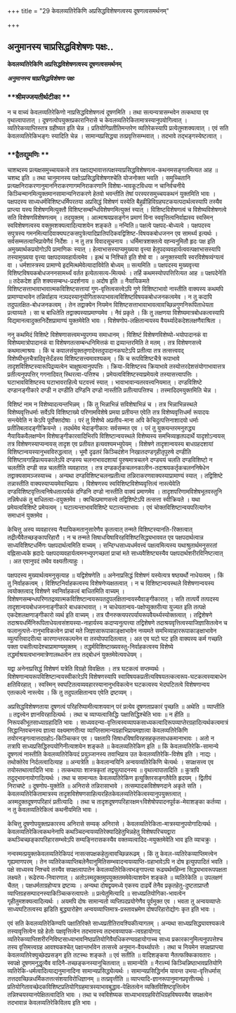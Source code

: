 +++
title = "29 केवलव्यतिरेकिणि अप्रसिद्धविशेषणत्वस्य दूषणत्वसमर्थनम्"

+++


## अनुमानस्य चाप्रसिद्धविशेषणः पक्षः..

**केवलव्यतिरेकिणि अप्रसिद्धविशेषणत्वस्य दूषणत्वसमर्थनम्**

***अनुमानस्य चाप्रसिद्धविशेषणः पक्षः***

### **श्रीमज्जयतीर्थटीका **

न च वाच्यं केवलव्यतिरेकिणो नाप्रसिद्धविशेषणत्वं दूषणमिति । तथा सत्यन्यत्रासम्भवेन तत्कथाया एव वृथात्वापातात् । दूषणत्वोपयुक्तप्रकारानिरासे च केवलव्यतिरेकितामात्रस्यानुपयोगित्वात् । व्यतिरेकव्याप्तिस्तत्र ग्रहीष्यत इति चेन्न । प्रतियोगिप्रतीतिमन्तरेण व्यतिरेकस्यापि प्रत्येतुमशक्यत्वात् । एवं सति केवलव्यतिरेकिभङ्गः स्यादिति चेन्न । सामान्यप्रसिद्ध्या तत्प्रवृत्तिसम्भवात् । तदभावे तद्भङ्गस्येष्टत्वात् ।

### **द्वैतद्युमणिः **

चाशब्दस्य प्रत्यक्षसमुच्चायकत्वे तत्र पक्षाद्यभावात्तत्पक्षस्याप्रसिद्धविशेषणत्व-कथनमसङ्गतमित्यत आह ॥ चशब्द इति ॥ तथा चानुमानस्य पक्षोऽप्रसिद्धविशेषणश्चेति योजनोक्ता भवति । समुच्चितानि प्रत्यक्षनिराकरणानुमाननिराकरणागमनिराकरणानि विशेषा-भावकूटविधया न चानिर्वचनीये किञ्चिन्मानमित्युक्तमानसामान्यनिराकरणे हेतवो भवन्तीति तेषां परस्परसमुच्चयकथनं युक्तमिति भावः । पक्षपदस्य साध्यधर्मविशिष्टधर्मिपरतया अप्रसिद्धं विशेषणं यस्येति बैहुव्रीहिविग्रहघटकयत्पदार्थत्वस्यापि तस्यैव प्राप्त्या यस्य विशेषणमित्युक्तौ विशिष्टसम्बन्धिविशेषणमित्युक्तं स्यात् । विशिष्टविशेषणत्वं च विशेष्यविशेषणत्वे सति विशेषणविशेषणत्वम् । तदयुक्तम् । आत्माश्रयप्रसङ्गेन प्रमाणं विना स्ववृत्तित्वनिर्वाह्यस्य स्वस्मिन् स्वविशेषणत्वस्य वक्तुमशक्यत्वादित्याशयेन शङ्कते ॥ नन्विति॥ पक्षत्वे पक्षपद-बोध्यत्वे । पक्षपदस्य सपुत्रस्य गमनमित्यादिवाक्यघटकसपुत्रेत्यादिप्रातिपदिकवद्विशिष्ट-विषयकबोधजनन एव सामर्थ्य इत्यर्थः । सर्वसम्मतत्वाभिप्रायेणैवं निर्देशः । न तु तत्र विवादसूचनाय । धर्मिमात्रशक्तत्वे वह्न्यनुमितौ हृदः पक्ष इति अमुख्यार्थकप्रयोगोऽपि प्रामाणिकः स्यात् । हेत्वाभासस्याप्यमुख्यया वृत्त्या हेतुपदव्यवहार्यत्ववत्पक्षाभासस्यापि तस्यामुख्यया वृत्त्या पक्षपदव्यवहार्यत्वमेव । इत्थं च निश्चिते इति शेषो वा । अनुक्तस्यापि स्वरविशेषव्यंग्यत्वं वा । धर्मशास्त्रस्य प्रामाण्ये इदमित्थमेवेत्यादाविवेति बोध्यम् ॥ सत्यमिति ॥ पक्षपदस्य मुख्यवृत्त्या विशिष्टविषयकबोधजननसामर्थ्यं वर्तत इत्येतत्सत्य-मित्यर्थः । तर्हि कथमस्योपपत्तिरित्यत आह ॥ पक्षपदेनेति ॥ तदेकदेश इति शक्यसम्बन्ध-प्रदर्शनाय ॥ अदोष इति ॥ नैयायिकमते विशिष्टसत्ताभावाभावात्मकविशिष्टसत्तायां गुण-वृत्तित्वसत्त्वेऽपि गुणे विशिष्टाभावो नास्तीति वाक्यस्य कथमपि प्रामाण्याभावेन तन्निर्वाहाय नञ्पदस्यानुयोगितारूपाभावत्वविशिष्टविषयकबोधजनकत्वमेव । न तु कदापि तदुपलक्षित-बोधजनकत्वम् । तेन तद्वाक्येन नियमेन विशिष्टसत्ताभावाभावत्वावच्छिन्नगुणनिरूपिताधेयता प्रत्याय्यते । सा च बाधितेति तद्वाक्यस्याप्रमाण्यमेव । नैवं प्रकृते । किं तु लक्षणया विशेष्यमात्रबोधकत्वस्यापि विद्यमानत्वादुक्तनिर्देशप्रामाण्यं युक्तमेवेति भावः । विशेषणोप-लक्षितान्वयस्य वैयर्थ्यादेकदेशलक्षणैवाश्रिता ।

ननु कथमिदं विशिष्टे विशेषणासत्त्वमभ्युपगम्य समाधानम् । विशिष्टं विशेषणविशेष्यो-भयोपादानकं वा विशेष्यमात्रोपादानकं वा विशेषणतत्सम्बन्धनिमित्तकं वा द्रव्यान्तरमिति ते मतम् । तत्र विशेषणसत्त्वे कथमात्माश्रयः । किं च कपालसंयुक्ततृणादेस्तदुपादानकघटेऽपि प्रतीत्या तत्र तत्सत्त्ववद् विशेष्यीभूतचैत्रादिवृत्तेर्दंडस्य विशिष्टसत्त्वमावश्यकम् । किं च रूपविशिष्टचैत्रे रूपाभावे तादृशविशिष्टस्यारूपिद्रव्यत्वेन चाक्षुषत्वानुपपत्तिः । क्रिया-विशिष्टस्य क्रियाभावे तस्योत्तरदेशसंयोगाभावात्तत्र प्रतीत्यनुपपत्तिर् गगनादिवत् स्थिरत्वा-पत्तिश्च । प्रमेयत्वविशिष्टस्याप्रमेयत्वे तस्यासत्त्वापत्तिः । घटाभावविशिष्टस्य घटाभावराहित्ये घटवत्त्वं स्यात् । भावाभावान्यतरवत्त्वनियमात् । दण्डविशिष्टे दण्डानङ्गीकारे दण्डी न दण्डीति दण्डिनि दण्डो नास्तीति प्रतीत्यापत्तिश्च । तस्मादिदमयुक्तमिति चेन्न ।

विशिष्टं नाम न विशेष्यादत्यन्तभिन्नम् । किं तु भिन्नाभिन्नं सविशेषाभिन्नं च । तत्र भिन्नाभिन्नस्थले विशेष्यवृत्तिधर्माः सर्वेऽपि विशिष्टाख्ये परिणामविशेषे प्रमया प्रतीयन्त एवेति तत्र विशेष्यवृत्तिधर्मा रूपादयः सन्त्येवेति न केऽपि पूर्वोक्तदोषाः । परं तु विशेष्ये अप्रतीय-माना अपि केचिदुत्पत्तिनाशादयो धर्माः प्रतीतिबलादङ्गीक्रियन्ते । तदर्थमेव भेदाङ्गीकारः सर्वसम्मत एव । परं तु युक्त्यन्तरमनुरुद्ध्य नैयायिकवैलक्षण्येन विशेषाङ्गीकारवादिभिरपि विशिष्टान्वयस्थले विशेष्यस्य समभिव्याहृतपदार्थे यादृशोऽन्वयस् तत्र विशेषणस्याप्यन्वयस् तादृश एव प्रतीयत इत्यवश्यमभ्युपेयम् । विशेषणे तादृशान्वयस्य बाधग्रहदशायां विशिष्टान्वयस्यानुभवविरुद्धत्वात् । भूमौ दृढतरं किञ्चिदंशेन निखातदण्डगृहीतृपुरुषे दण्डीति विशिष्टावगाहिप्रत्ययकालेऽपि दण्डस्य चलनाभावदशायां पुरुषमात्रचलने दण्ड्ययं चलति दण्डविशिष्टो न चलतीति दण्डी सन्न चलतीति व्यवहारात् । तत्र दण्डकर्तृकचलनकालीन-तदाश्रयकर्तृकचलननिषेधेन तद्वाक्यसामञ्जस्याच्च । अन्यथा दण्डविशिष्टचलनप्रतीत्या तन्निराकरणवाक्यस्याप्रामाण्यं स्यात् । तद्विशिष्टे तन्नास्तीति वाक्यस्याप्ययमेवाभिप्रायः । विशेषणस्य स्वविशिष्टविशेष्यवृत्तित्वं नास्त्येवेति दण्डविशिष्टवृत्तित्वनिषेधतात्पर्यकं दण्डिनि दण्डो नास्तीति वाक्यं प्रमाणमेव । तादृशपरिणामविशेषभूतवस्तुनि तन्निषेधकं तु बाधितत्वा-दयुक्तमेव । क्वचित्प्रमाणसत्त्वे तद्विशिष्टेऽपि तत्सत्ता स्वीक्रियते । यथा प्रमेयत्वविशिष्टे प्रमेयत्वम् । घटात्यन्ताभावविशिष्टे घटात्यन्ताभावः । एवं चोक्तविशिष्टान्वयपरित्यागेन समाधानं युक्तमेव ।

केचित्तु अस्य व्यवहारस्य नैयायिकमतानुसारेणैव कृतत्वात् तन्मते विशिष्टस्यानति-रिक्तत्वात् तद्रीत्यैवैतच्छङ्कापरिहारौ । न च तन्मते सिषाधयिषाविरहविशिष्टसिद्ध्यभाववत एव पक्षपदार्थत्वान्न साध्यविशिष्टधर्मिणः पक्षपदार्थत्वमिति वाच्यम् । सन्दिग्धसाध्यधर्मवत्त्वं पक्षत्वमित्यस्य यथाश्रुतार्थमनुसरतां वह्निसाध्यके ह्रदादेः पक्षपदव्यवहार्यत्वमनभ्युपगच्छतां प्राचां मते साध्यवैशिष्ट्यस्यैव पक्षपदार्थशरीरविनिष्टत्वात् । अत एवानुपदं तथैव वक्ष्यतीत्याहुः ।

पक्षपदस्य मुख्यार्थत्वमनुसृत्याह ॥ यद्विशेषणेति ॥ अनेनाप्रसिद्धं विशेषणं यस्येत्यत्र षष्ठ्यर्थो नाधेयत्वम् । किं तु निर्वाहकत्वम् । विशिष्टनिर्वाहकत्वस्य विशेषणेप्यक्षतत्वात् । न च विशिष्टान्वयस्थले विशेषणान्वयस्य त्वयोक्तत्वाद् विशेषणे स्वनिर्वाहकत्वं बाधितमिति वाच्यम् ।
विशेषणसम्बन्धपरिणतद्रव्यात्मकविशिष्टान्वयरूपतदुपलक्षितान्वयस्यैवाङ्गीकारात् । सति तात्पर्ये तत्पदस्य तादृशान्वयबोधजननाङ्गीकारे बाधकाभावात् । न चाधेयतान्वय-पक्षोप्युक्तरीत्या युज्यत इति तत्पक्षे एकदेशलक्षणाङ्गीकारो व्यर्थ इति वाच्यम् । तत्र पौनरुक्त्यपरपर्यायरूपवैयर्थ्यस्योक्तत्वात् । तद्विशेषणे तदाश्रयधर्मिनिरूपिताधेयत्वसंशयस्या-नाहार्यस्य कदाप्यनुत्पत्त्या तद्विशेषणे तदाश्रयवृत्तित्वस्याजिज्ञासितत्वेन च फलानुत्पत्ते-रानुभाविकत्वेन प्राचां मते जिज्ञासारूपाकाङ्क्षाभावेन नव्यमते समभिव्याहाररूपाकाङ्क्षाभावेन व्युत्पत्तिवादरीत्या कारणान्तरकल्पनेन वा तस्योपपादितत्वात् । अत एव घटो घट इति वाक्यस्य कर्म गच्छति पक्ता पचतीत्यादेश्चाप्रामाण्यमुक्तम् । तद्धर्मविशिष्टाख्यवस्तु-निर्वाहकत्वस्य विशेष्ये तद्धर्माश्रयत्वभानमात्रेणालब्धत्वेन तत्र तद्बोधनं युक्तमेवेत्यवधेयम् ।

यद्वा अनेनाप्रसिद्धं विशेषणं यत्रेति विग्रहो विवक्षितः । तत्र घटकत्वं सप्तम्यर्थः । विशेषणान्वयरूपविशिष्टान्वयस्वीकारेऽपि विशेषणस्यापि स्वाविषयकप्रतीत्यविषयतत्कत्वरूप-घटकत्वस्याबाधेन क्षतिविरहात् । स्वस्मिन् स्वघटितत्वव्यवहारस्यानानुभविकत्वेन घटकत्वस्य भेदघटितत्वे विशेषणान्वय एतत्कल्पे नास्त्येव । किं तु तदुपलक्षितान्वय एवेति द्रष्टव्यम् ।

अप्रसिद्धविशेषणताया दूषणत्वं परिहरिष्यामीत्याशयवान् परं प्रत्येव दूषणताप्रकारं पृच्छति ॥ अथेति ॥ व्याप्तीति ॥ तद्वत्त्वेन ज्ञानविरहादित्यर्थः । तथा च व्याप्यत्वासिद्धिः पक्षासिद्धिश्चेति भावः ॥ न हीति ॥ निरूपकीभूतसाध्याग्रहादिति भावः । साध्यवदन्या-वृत्तित्वस्वव्यापकसाध्यकत्वादिरूपव्याप्तेरग्रहादित्यर्थकत्वमात्रं सिद्धान्तिवचनस्य ज्ञात्वा वक्ष्यमाणरीत्या व्याप्तिसामान्यग्रहाभिप्रायमज्ञात्वा केवलव्यतिरेकिणि तयोरनङ्गत्वात्तदग्रहोऽ-किञ्चित्कर एव । पक्षतापि सिषाधयिषाविरहसहकृतसाधकमानाभावः । अतो न तत्रापि साध्यप्रसिद्धिरुपयोगिनीत्याशयेन शङ्कते ॥ केवलव्यतिरेकिण इति ॥ किं केवलव्यतिरेकि-सामान्ये दूषणत्वं नास्तीति केवलव्यतिरेकिपदं प्रयुञ्जानस्य तवाभिप्राय उत केवलव्यतिरेकि-विशेष इति । नाद्यः । तथोक्तेरेव निर्दलत्वादित्याह ॥ अन्यत्रेति ॥ केवलान्वयिनि अन्वयव्यतिरेकिणि चेत्यर्थः । सपक्षसत्त्व एव तयोस्तथात्वादिति भावः । तत्कथायाः शास्त्रकृतां तद्व्युत्पादनस्य ॥ वृथात्वापातादिति ॥ कुत्रापि तदुद्भावनायोगादित्यर्थः । तथा च सामान्यतः केवलव्यतिरेकिण इत्युक्तिरसङ्गतैवेति हृदयम् । द्वितीयं निराचष्टे ॥ दूषणोप-युक्तेति ॥ अनिरासे तन्निरासाभावे । तत्सम्पादकविशेषणदाने अकृते सति । केवलव्यतिरेकितामात्रस्य तादृशविशेषणसाहित्यरहितकेवलव्यतिरेकित्वस्यानुपयुक्तत्वात् । अस्मदुक्तदूषणपरिहारं प्रतीत्यादिः । तथा च तादृशदूषणपरिहारक्षम१विशेषोपपादनपूर्वक-मेवाशङ्का कर्तव्या । न तु केवलव्यतिरेकित्वं कथनीयमिति भावः ।

केचित्तु दूषणोपयुक्तप्रकारस्य अनिरासे सम्यक् अनिरासे । केवलव्यतिरेकिता-मात्रस्यानुपयोगादित्यर्थः । केवलव्यतिरेकित्वकथनेनापि कथञ्चिदन्वयव्यतिरेक्यादिहेतुभिन्नहेतु विशेषपरिचयद्वारा कथञ्चिच्छङ्कापरिहारसम्भवेऽपि सम्यङ्निरासकस्यैव वक्तव्यत्वादिद-मयुक्तमेवेति भाव इति व्याचक्रुः ।

नन्वस्मत्प्रयुक्तकेवलव्यतिरेकिपदं नासत्सपक्षकहेतुत्वावच्छिन्नरूढम् । किं तु केवल-व्यतिरेकव्याप्तिमत्त्वेन गृह्यमाणपरम् । तेन व्यतिरेकव्याप्तिबलेनैवानुमितिसम्भवादन्वयव्याप्ति-ग्रहाभावेऽपि न दोष इत्युपपादितं भवति । पक्षे साध्यस्य निश्चये तस्यैव सपक्षत्वापातेन केवलव्यतिरेकित्वभङ्गापत्त्या रूढ्यर्थमहिम्ना सिद्ध्यभावरूपपक्षता लक्ष्यते । रूढेरप्य-निवारणात् । अतोऽस्मदुक्तमुपयुक्ततममेवेत्याशयेन शङ्कते ॥ व्यतिरेकेति ॥ उपलक्षणं चैतत् । पक्षधर्मताग्रहोप्यत्र द्रष्टव्यः । अन्यथा दोषद्वयमध्ये एकस्य दार्ढ्ये तेनैव प्रकृतहेतु-दुष्टताप्राप्तौ व्याप्तिग्रहसम्पादनस्याकिञ्चित्करत्वापत्तेः ॥ प्रत्येतुमित्यादि ॥ साध्यप्रतियोगिका-भावत्वेन गृहीतुमशक्यत्वादित्यर्थः । अयमपि दोषः सामान्यतो व्यप्तिपदप्रयोगेणैव पूर्वमुक्त एव । भवता तु अन्वयव्याप्तेः साध्यघटितत्वस्य झडिति बुद्ध्यारोहेण अन्वयव्याप्तिमात्र-प्रस्तावभ्रमेण दोषपरिहारोद्योगः कृत इति भावः ।

एवं सति केवलव्यतिरेकिण्यपि पक्षातिरिक्ते साध्यप्रतीतिरावश्यिकीत्यागतम् । अन्यथा साध्यप्रसिद्ध्यावश्यकत्वे तस्यावृत्तित्वेन ग्रहे हेतोः पक्षवृत्तित्वेन तदभावस्य तदभावव्यापक-त्वग्रहायोगाद् व्यतिरेकव्याप्तिशरीरनिविष्टसाध्याभावनिष्ठप्रतियोगिवैयधिकरण्यग्रहायोगाच्च साध्य प्रकारकानुमित्यनुपपत्तेश्च तस्य वृत्तिमत्त्वग्रह आवश्यकश्चेत् पक्षान्तर्भावेन तत्सत्त्वे अनुमान-वैयर्थ्यापत्तेः । तथा च नियमेन सपक्षप्राप्त्या केवलव्यतिरेक्युच्छेदप्रसङ्ग इति तटस्थः शङ्कते ॥ एवं सतीति ॥ वादिशङ्कया नैतत्फक्किकावतारः । स्वपक्षे दूषणमनुद्धृत्यैव वादिनै-तच्छङ्कनस्यानुचितत्वात् ॥ सामान्येति ॥ नैरात्म्यं किञ्चिन्निष्ठाभावप्रतियोगि व्यतिरेकि-धर्मत्वादित्याद्यनुमानादिना सामान्यप्रसिद्ध्येत्यर्थः । सामान्यप्रसिद्धिर्नाम यावन्त उभया-वृत्तिधर्मास् तत्तदवच्छिन्नधर्मिकतत्तत्संशयाविरोधिज्ञानम् ॥ तत्प्रवृत्तीति ॥ व्याप्त्यादि-ज्ञानरूपानुमानप्रवृत्तीत्यर्थः । प्रतियोगितावच्छेदकविशिष्टप्रतियोगिग्रहमात्रस्याभावबुद्धाव-पेक्षितत्वेन व्यक्तिविशिष्टवृत्तित्वेन तन्निश्चयस्यानपेक्षितत्वादिति भावः । तथा च स्वविशेष्यक साध्याभावग्रहविरोधिग्रहविषयस्यैव सपक्षत्वेन तदभावान्न केवलव्यतिरेकिविलय इति भावः ।

